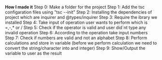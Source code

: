 **How I made it**
Step 0: Make a folder for the project
Step 1: Add the tsc configaration files using "tsc --init"
Step 2: Installing the dependencies of project which are inquirer and @types/inquirer 
Step 3: Require the ibrary we installed 
Step 4: Take input of operation user wants to perform which is =,-,* or / 
Step 5: Check if the operator is valid and user did`nt type any invalid operation
Step 6: According to the operation take input numbers 
Step 7: Check if numbers are valid and not an alphabet
Step 8: Perform calculations and store in variable (before we perform calculation we need to convert the string/character into and integer)
Step 9: Show/Output the variable to user as the result
